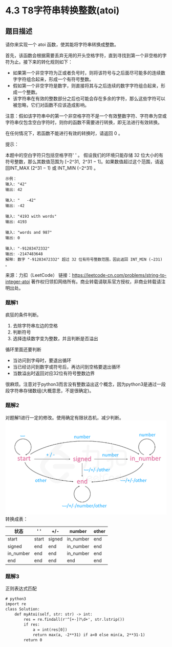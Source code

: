 # 4.3 T8字符串转换整数(atoi)

## 题目描述
请你来实现一个 atoi 函数，使其能将字符串转换成整数。

首先，该函数会根据需要丢弃无用的开头空格字符，直到寻找到第一个非空格的字符为止。接下来的转化规则如下：

- 如果第一个非空字符为正或者负号时，则将该符号与之后面尽可能多的连续数字字符组合起来，形成一个有符号整数。
- 假如第一个非空字符是数字，则直接将其与之后连续的数字字符组合起来，形成一个整数。
- 该字符串在有效的整数部分之后也可能会存在多余的字符，那么这些字符可以被忽略，它们对函数不应该造成影响。

注意：假如该字符串中的第一个非空格字符不是一个有效整数字符、字符串为空或字符串仅包含空白字符时，则你的函数不需要进行转换，即无法进行有效转换。

在任何情况下，若函数不能进行有效的转换时，请返回 0 。

提示：

本题中的空白字符只包括空格字符' ' 。
假设我们的环境只能存储 32 位大小的有符号整数，那么其数值范围为 [−2^31,  2^31 − 1]。如果数值超过这个范围，请返回INT_MAX (2^31 − 1) 或 INT_MIN (−2^31) 。
 
```
示例：
输入: "42"
输出: 42

输入: "   -42"
输出: -42

输入: "4193 with words"
输出: 4193

输入: "words and 987"
输出: 0

输入: "-91283472332"
输出: -2147483648
解释: 数字 "-91283472332" 超过 32 位有符号整数范围，因此返回 INT_MIN (−231) 。
```
来源：力扣（LeetCode）
链接：https://leetcode-cn.com/problems/string-to-integer-atoi
著作权归领扣网络所有。商业转载请联系官方授权，非商业转载请注明出处。

### 题解1
疯狂的条件判断。
1. 去除字符串左边的空格
2. 判断符号
3. 选择连续数字变为整数，并且判断是否溢出

循环里面还要判断
- 当访问到字母时，要退出循环
- 当已经访问到数字或符号后，再访问到空格要退出循环
- 当数溢出时返回对应32位有符号整数边界

很麻烦。注意对于python3而言没有整数溢出这个概念，因为python3是通过一段段字符串存储数组(大概意思，不是很确定)。

### 题解2
对题解1进行一定的修改。使用确定有限状态机，减少判断。
![状态](../../assert/picture_blog/4.3T8字符串转整型.png)
转换成表：

状态 |   ' '|	+/-|	number|	    other
---|---|---|---|---
start|	start|	signed|	in_number|	end
signed|	end|	end|	in_number|	end
in_number|	end|	end|	in_number|	end
end|	end|	end|	end|	end

### 题解3
正则表达式匹配
```python3
# python3
import re
class Solution:
    def myAtoi(self, str: str) -> int:
        res = re.findall(r'^[+-]?\d+', str.lstrip())
        if res:
            a = int(res[0])
            return max(a, -2**31) if a<0 else min(a, 2**31-1)
        return 0
```
